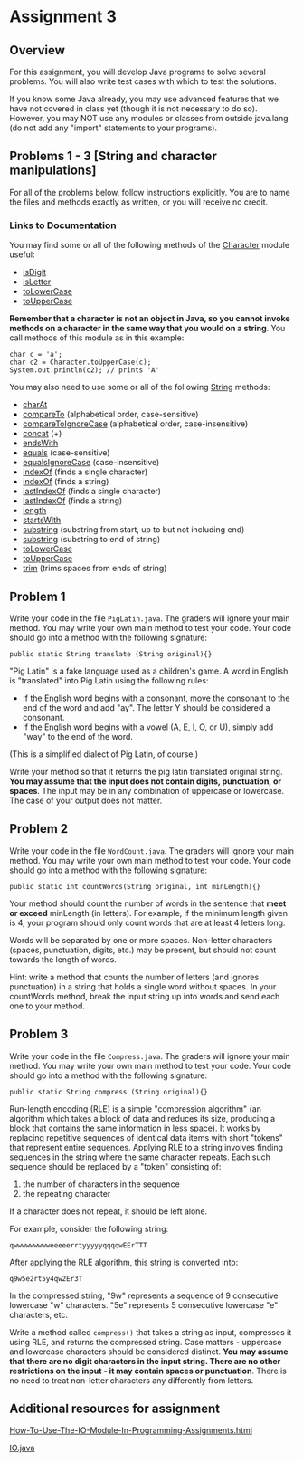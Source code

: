 # Assignment 3

## Overview

For this assignment, you will develop Java programs to solve several problems. You will also write test cases with which to test the solutions.

If you know some Java already, you may use advanced features that we have not covered in class yet (though it is not necessary to do so). However, you may NOT use any modules or classes from outside java.lang (do not add any "import" statements to your programs).


## Problems 1 - 3  [String and character manipulations]
For all of the problems below, follow instructions explicitly. You are to name the files and methods exactly as written, or you will receive no credit.

### Links to Documentation

You may find some or all of the following methods of the [Character](https://docs.oracle.com/javase/9/docs/api/java/lang/Character.html) module useful:

* [isDigit](https://docs.oracle.com/javase/9/docs/api/java/lang/Character.html#isDigit-char-)
* [isLetter](https://docs.oracle.com/javase/9/docs/api/java/lang/Character.html#isLetter-char-)
* [toLowerCase](https://docs.oracle.com/javase/9/docs/api/java/lang/Character.html#toLowerCase-char-)
* [toUpperCase](https://docs.oracle.com/javase/9/docs/api/java/lang/Character.html#toUpperCase-char-)

**Remember that a character is not an object in Java, so you cannot invoke methods on a character in the same way that you would on a string**. You call methods of this module as in this example:

```
char c = 'a';
char c2 = Character.toUpperCase(c);
System.out.println(c2); // prints 'A'
```

You may also need to use some or all of the following [String](https://docs.oracle.com/javase/9/docs/api/java/lang/String.html#) methods:

* [charAt](https://docs.oracle.com/javase/9/docs/api/java/lang/String.html#charAt-int-)
* [compareTo](https://docs.oracle.com/javase/9/docs/api/java/lang/String.html#compareTo-java.lang.String-) (alphabetical order, case-sensitive)
* [compareToIgnoreCase](https://docs.oracle.com/javase/9/docs/api/java/lang/String.html#compareToIgnoreCase-java.lang.String-) (alphabetical order, case-insensitive)
* [concat](https://docs.oracle.com/javase/9/docs/api/java/lang/String.html#concat-java.lang.String-) (+)
* [endsWith](https://docs.oracle.com/javase/9/docs/api/java/lang/String.html#endsWith-java.lang.String-)
* [equals](https://docs.oracle.com/javase/9/docs/api/java/lang/String.html#equals-java.lang.Object-) (case-sensitive)
* [equalsIgnoreCase](https://docs.oracle.com/javase/9/docs/api/java/lang/String.html#equalsIgnoreCase-java.lang.String-) (case-insensitive)
* [indexOf](https://docs.oracle.com/javase/9/docs/api/java/lang/String.html#indexOf-int-) (finds a single character)
* [indexOf](https://docs.oracle.com/javase/9/docs/api/java/lang/String.html#indexOf-java.lang.String-int-) (finds a string)
* [lastIndexOf](https://docs.oracle.com/javase/9/docs/api/java/lang/String.html#lastIndexOf-int-) (finds a single character)
* [lastIndexOf](https://docs.oracle.com/javase/9/docs/api/java/lang/String.html#lastIndexOf-int-int-) (finds a string)
* [length](https://docs.oracle.com/javase/9/docs/api/java/lang/String.html#length--)
* [startsWith](https://docs.oracle.com/javase/9/docs/api/java/lang/String.html#startsWith-java.lang.String-)
* [substring](https://docs.oracle.com/javase/9/docs/api/java/lang/String.html#substring-int-int-) (substring from start, up to but not including end)
* [substring](https://docs.oracle.com/javase/9/docs/api/java/lang/String.html#substring-int-) (substring to end of string)
* [toLowerCase](https://docs.oracle.com/javase/9/docs/api/java/lang/String.html#toLowerCase--)
* [toUpperCase](https://docs.oracle.com/javase/9/docs/api/java/lang/String.html#toUpperCase--)
* [trim](https://docs.oracle.com/javase/9/docs/api/java/lang/String.html#trim--) (trims spaces from ends of string)

## Problem 1

Write your code in the file `PigLatin.java`. The graders will ignore your main method. You may write your own main method to test your code. Your code should go into a method with the following signature:

```
public static String translate (String original){}
```

"Pig Latin" is a fake language used as a children's game. A word in English is "translated" into Pig Latin using the following rules:

* If the English word begins with a consonant, move the consonant to the end of the word and add "ay". The letter Y should be considered a consonant.
* If the English word begins with a vowel (A, E, I, O, or U), simply add "way" to the end of the word.

(This is a simplified dialect of Pig Latin, of course.)

Write your method so that it returns the pig latin translated original string. **You may assume that the input does not contain digits, punctuation, or spaces**. The input may be in any combination of uppercase or lowercase. The case of your output does not matter.

## Problem 2

Write your code in the file `WordCount.java`. The graders will ignore your main method. You may write your own main method to test your code. Your code should go into a method with the following signature:

```
public static int countWords(String original, int minLength){}
```

Your method should count the number of words in the sentence that **meet or exceed** minLength (in letters). For example, if the minimum length given is 4, your program should only count words that are at least 4 letters long.

Words will be separated by one or more spaces. Non-letter characters (spaces, punctuation, digits, etc.) may be present, but should not count towards the length of words.

Hint: write a method that counts the number of letters (and ignores punctuation) in a string that holds a single word without spaces. In your countWords method, break the input string up into words and send each one to your method.

## Problem 3

Write your code in the file `Compress.java`. The graders will ignore your main method. You may write your own main method to test your code. Your code should go into a method with the following signature:

```
public static String compress (String original){}
```

Run-length encoding (RLE) is a simple "compression algorithm" (an algorithm which takes a block of data and reduces its size, producing a block that contains the same information in less space). It works by replacing repetitive sequences of identical data items with short "tokens" that represent entire sequences. Applying RLE to a string involves finding sequences in the string where the same character repeats. Each such sequence should be replaced by a "token" consisting of:

1. the number of characters in the sequence
2. the repeating character

If a character does not repeat, it should be left alone.

For example, consider the following string:

```
qwwwwwwwwweeeeerrtyyyyyqqqqwEErTTT
```

After applying the RLE algorithm, this string is converted into:

```
q9w5e2rt5y4qw2Er3T
```

In the compressed string, "9w" represents a sequence of 9 consecutive lowercase "w" characters. "5e" represents 5 consecutive lowercase "e" characters, etc.

Write a method called `compress()` that takes a string as input, compresses it using RLE, and returns the compressed string. Case matters - uppercase and lowercase characters should be considered distinct. **You may assume that there are no digit characters in the input string. There are no other restrictions on the input - it may contain spaces or punctuation**. There is no need to treat non-letter characters any differently from letters.


## Additional resources for assignment

[How-To-Use-The-IO-Module-In-Programming-Assignments.html](Resources/IO/How-To-Use-The-IO-Module-In-Programming-Assignments.html)

[IO.java](Resources/IO/IO.java)